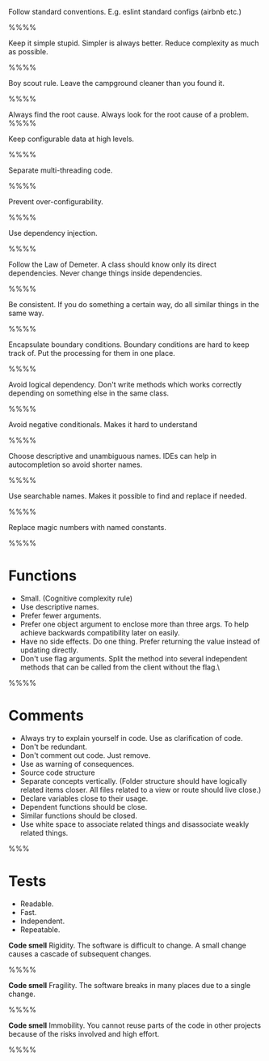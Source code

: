 
Follow standard conventions. E.g. eslint standard configs (airbnb etc.)

%%%%

Keep it simple stupid. Simpler is always better. Reduce complexity as much as possible.

%%%%

Boy scout rule. Leave the campground cleaner than you found it.

%%%%

Always find the root cause. Always look for the root cause of a problem.
%%%%


Keep configurable data at high levels.

%%%%

Separate multi-threading code.

%%%%

Prevent over-configurability.

%%%%

Use dependency injection.

%%%%

Follow the Law of Demeter. A class should know only its direct dependencies. Never change things inside dependencies.

%%%%
 
Be consistent. If you do something a certain way, do all similar things in the same way.

%%%%

Encapsulate boundary conditions. Boundary conditions are hard to keep track of. Put the processing for them in one place.

%%%%

Avoid logical dependency. Don't write methods which works correctly depending on something else in the same class.

%%%%

Avoid negative conditionals. Makes it hard to understand

%%%%

Choose descriptive and unambiguous names. IDEs can help in autocompletion so avoid shorter names.

%%%%

Use searchable names. Makes it possible to find and replace if needed.

%%%%

Replace magic numbers with named constants.

%%%%

# Functions

* Small. (Cognitive complexity rule)
* Use descriptive names.
* Prefer fewer arguments.
* Prefer one object argument to enclose more than three args. To help achieve backwards compatibility later on easily.
* Have no side effects. Do one thing. Prefer returning the value instead of updating directly.
* Don't use flag arguments. Split the method into several independent methods that can be called from the client without the flag.\


%%%%


# Comments

* Always try to explain yourself in code. Use as clarification of code.
* Don't be redundant.
* Don't comment out code. Just remove.
* Use as warning of consequences.
* Source code structure
* Separate concepts vertically. (Folder structure should have logically related items closer. All files related to a view or route should live close.)
* Declare variables close to their usage.
* Dependent functions should be close.
* Similar functions should be closed.
* Use white space to associate related things and disassociate weakly related things.

%%%

# Tests

* Readable.
* Fast.
* Independent.
* Repeatable.


**Code smell** Rigidity. The software is difficult to change. A small change causes a cascade of subsequent changes.

%%%%

**Code smell** Fragility. The software breaks in many places due to a single change.

%%%%

**Code smell** Immobility. You cannot reuse parts of the code in other projects because of the risks involved and high effort.

%%%%


